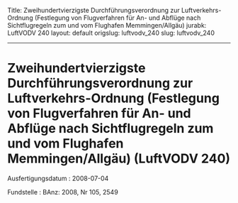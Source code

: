 Title: Zweihundertvierzigste Durchführungsverordnung zur Luftverkehrs-Ordnung (Festlegung
  von Flugverfahren für An- und Abflüge nach Sichtflugregeln zum und vom Flughafen
  Memmingen/Allgäu)
jurabk: LuftVODV 240
layout: default
origslug: luftvodv_240
slug: luftvodv_240

---

# Zweihundertvierzigste Durchführungsverordnung zur Luftverkehrs-Ordnung (Festlegung von Flugverfahren für An- und Abflüge nach Sichtflugregeln zum und vom Flughafen Memmingen/Allgäu) (LuftVODV 240)

Ausfertigungsdatum
:   2008-07-04

Fundstelle
:   BAnz: 2008, Nr 105, 2549

